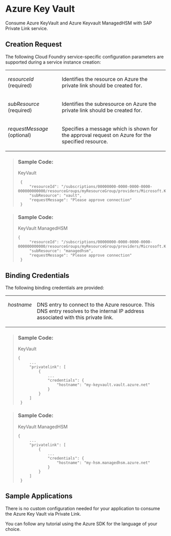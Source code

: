 <!-- loio407fb1909cbf46058d47937802a1fa2b -->

# Azure Key Vault

Consume Azure KeyVault and Azure Keyvault ManagedHSM with SAP Private Link service.



<a name="loio407fb1909cbf46058d47937802a1fa2b__section_hkd_sdp_p5b"/>

## Creation Request

The following Cloud Foundry service-specific configuration parameters are supported during a service instance creation:


<table>
<tr>
<td valign="top">

*resourceId* \(required\)



</td>
<td valign="top">

Identifies the resource on Azure the private link should be created for.



</td>
</tr>
<tr>
<td valign="top">

*subResource* \(required\)



</td>
<td valign="top">

Identifies the subresource on Azure the private link should be created for.



</td>
</tr>
<tr>
<td valign="top">

*requestMessage* \(optional\)



</td>
<td valign="top">

Specifies a message which is shown for the approval request on Azure for the specified resource.



</td>
</tr>
</table>

> ### Sample Code:  
> KeyVault
> 
> ```
>  {
>      "resourceId": "/subscriptions/00000000-0000-0000-0000-000000000000/resourceGroups/myResourceGroup/providers/Microsoft.KeyVault/vaults/myVault",
>      "subResource": "vault",
>      "requestMessage": "Please approve connection"
>  }
> ```

> ### Sample Code:  
> KeyVault ManagedHSM
> 
> ```
> {
>      "resourceId": "/subscriptions/00000000-0000-0000-0000-000000000000/resourceGroups/myResourceGroup/providers/Microsoft.KeyVault/managedHSMs/myHSM",
>      "subResource": "managedhsm",
>      "requestMessage": "Please approve connection"
>  }
> ```



<a name="loio407fb1909cbf46058d47937802a1fa2b__section_utb_s2p_p5b"/>

## Binding Credentials

The following binding credentials are provided:


<table>
<tr>
<td valign="top">

*hostname*



</td>
<td valign="top">

DNS entry to connect to the Azure resource. This DNS entry resolves to the internal IP address associated with this private link.



</td>
</tr>
</table>

> ### Sample Code:  
> KeyVault
> 
> ```
> {
>      ...
>      "privatelink": [
>          {
>              ...
>              "credentials": {
>                  "hostname": "my-keyvault.vault.azure.net"
>              }
>          }
>      ]
>  }
> ```

> ### Sample Code:  
> KeyVault ManagedHSM
> 
> ```
> {
>      ...
>      "privatelink": [
>          {
>              ...
>              "credentials": {
>                  "hostname": "my-hsm.managedhsm.azure.net"
>              }
>          }
>      ]
>  }
> ```



<a name="loio407fb1909cbf46058d47937802a1fa2b__section_t2g_mtx_svb"/>

## Sample Applications

There is no custom configuration needed for your application to consume the Azure Key Vault via Private Link.

You can follow any tutorial using the Azure SDK for the language of your choice.


